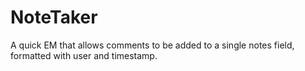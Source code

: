# NoteTaker
A quick EM that allows comments to be added to a single notes field, formatted with user and timestamp.